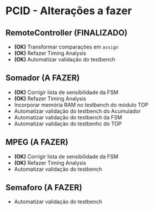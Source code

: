 # PCID - Alterações a fazer

## RemoteController (FINALIZADO)
* **(OK)** Transformar comparações em `assign`
* **(OK)** Refazer Timing Analysis
* **(OK)** Automatizar validação do testbench

## Somador (A FAZER)
* **(OK)** Corrigir lista de sensibilidade da FSM
* **(OK)** Refazer Timing Analysis
* Incorporar memória RAM no testbench do módulo TOP
* Automatizar validação do testbench do Acumulador
* Automatizar validação do testbench da FSM
* Automatizar validação do testbenhc do TOP

## MPEG (A FAZER)
* **(OK)** Corrigir lista de sensibilidade da FSM
* **(OK)** Refazer Timing Analysis
* Automatizar validação do testbench

## Semaforo (A FAZER)
* Automatizar validação do testbench
